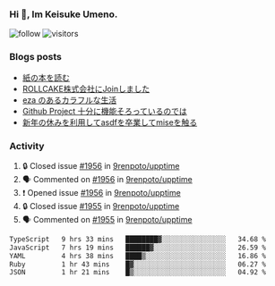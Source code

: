 ### Hi 👋, Im Keisuke Umeno.

<!--
**9renpoto/9renpoto** is a ✨ _special_ ✨ repository because its `README.md` (this file) appears on your GitHub profile.

Here are some ideas to get you started:

- 🔭 I’m currently working on ...
- 🌱 I’m currently learning ...
- 👯 I’m looking to collaborate on ...
- 🤔 I’m looking for help with ...
- 💬 Ask me about ...
- 📫 How to reach me: ...
- 😄 Pronouns: ...
- ⚡ Fun fact: ...
-->

![follow](https://img.shields.io/github/followers/9renpoto?label=Follow&style=social)
![visitors](https://komarev.com/ghpvc/?username=9renpoto&label=Profile%20views&color=0e75b6&style=flat)

### Blogs posts

<!-- BLOG-POST-LIST:START -->
- [紙の本を読む](https://9renpoto.win/entry/2024/02/25/reading-papar-book)
- [ROLLCAKE株式会社にJoinしました](https://9renpoto.win/entry/2024/02/11/join)
- [eza のあるカラフルな生活](https://9renpoto.win/entry/2024/02/01/eza)
- [Github Project 十分に機能そろっているのでは](https://9renpoto.win/entry/2024/01/14/gh-projects)
- [新年の休みを利用してasdfを卒業してmiseを触る](https://9renpoto.win/entry/2024/01/07/mise)
<!-- BLOG-POST-LIST:END -->

### Activity

<!--START_SECTION:activity-->
1. 🔒 Closed issue [#1956](https://github.com/9renpoto/upptime/issues/1956) in [9renpoto/upptime](https://github.com/9renpoto/upptime)
2. 🗣 Commented on [#1956](https://github.com/9renpoto/upptime/issues/1956#issuecomment-2020209900) in [9renpoto/upptime](https://github.com/9renpoto/upptime)
3. ❗ Opened issue [#1956](https://github.com/9renpoto/upptime/issues/1956) in [9renpoto/upptime](https://github.com/9renpoto/upptime)
4. 🔒 Closed issue [#1955](https://github.com/9renpoto/upptime/issues/1955) in [9renpoto/upptime](https://github.com/9renpoto/upptime)
5. 🗣 Commented on [#1955](https://github.com/9renpoto/upptime/issues/1955#issuecomment-2020048173) in [9renpoto/upptime](https://github.com/9renpoto/upptime)
<!--END_SECTION:activity-->

<!--START_SECTION:waka-->

```txt
TypeScript   9 hrs 33 mins   ████████▓░░░░░░░░░░░░░░░░   34.68 %
JavaScript   7 hrs 19 mins   ██████▓░░░░░░░░░░░░░░░░░░   26.59 %
YAML         4 hrs 38 mins   ████▒░░░░░░░░░░░░░░░░░░░░   16.86 %
Ruby         1 hr 43 mins    █▓░░░░░░░░░░░░░░░░░░░░░░░   06.27 %
JSON         1 hr 21 mins    █▒░░░░░░░░░░░░░░░░░░░░░░░   04.92 %
```

<!--END_SECTION:waka-->
